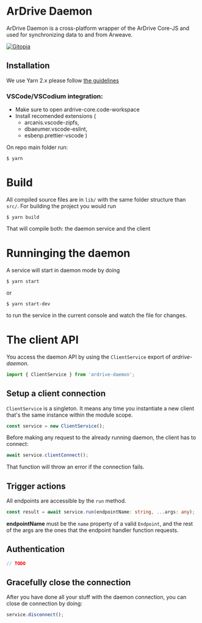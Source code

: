 # ArDrive Daemon


ArDrive Daemon is a cross-platform wrapper of the ArDrive Core-JS and used for synchronizing data to and from Arweave.

[![Gitopia](https://img.shields.io/endpoint?style=&url=https://gitopia.org/mirror-badge.json)](gitopia-repo)

## Installation

We use Yarn 2.x please follow [the guidelines](https://yarnpkg.com/getting-started/install)

### VSCode/VSCodium integration:

- Make sure to open ardrive-core.code-workspace
- Install recomended extensions (
  - arcanis.vscode-zipfs,
  - dbaeumer.vscode-eslint,
  - esbenp.prettier-vscode )

On repo main folder run:
```console
$ yarn
```

# Build

All compiled source files are in `lib/` with the same folder structure than `src/`.
For building the project you would run
```console
$ yarn build
```

That will compile both: the daemon service and the client

# Runninging the daemon

A service will start in daemon mode by doing

 ```console
$ yarn start
 ```

or

```console
$ yarn start-dev
```

to run the service in the current console and watch the file for changes.

# The client API

You access the daemon API by using the `ClientService` export of *ardrive-daemon*.

```ts
import { ClientService } from 'ardrive-daemon';
```

## Setup a client connection

`ClientService` is a singleton. It means any time you instantiate a new client that's the same instance within the module scope.

```ts
const service = new ClientService();
```

Before making any request to the already running daemon, the client has to connect:

```ts
await service.clientConnect();
```

That function will throw an error if the connection fails.

## Trigger actions

All endpoints are accessible by the `run` method.

```ts
const result = await service.run(endpointName: string, ...args: any);
```

**endpointName** must be the `name` property of a valid `Endpoint`, and the rest of the args are the ones that the endpoint handler function requests.

## Authentication

```js
// TODO
```

## Gracefully close the connection

After you have done all your stuff with the daemon connection, you can close de connection by doing:

```ts
service.disconnect();
```
